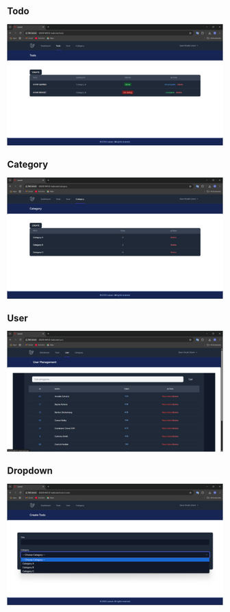 ## Todo
![alt text](image-13.png)

## Category
![alt text](image-14.png)

## User
![alt text](image-15.png)

## Dropdown
![alt text](image-16.png)